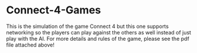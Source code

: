 # Connect-4-Games
This is the simulation of the game Connect 4 but this one supports
networking so the players can play against the others as well
instead of just play with the AI.
For more details and rules of the game, please see the pdf file
attached above!
